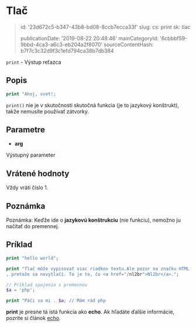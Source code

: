 Tlač
====

> id: '23d672c5-b347-43b8-bd08-8ccb7ecca33f'
> slug:
> 	cs: print
> 	sk: tlac
> 
> publicationDate: '2019-08-22 20:48:46'
> mainCategoryId: '6cbbbf59-9bbd-4ca3-a6c3-eb204a2f8070'
> sourceContentHash: b7f7c3c32d9f3c1efd794ca38b7db384

`print` - Výstup reťazca

Popis
--------------------------

```php
print "Ahoj, svet!;
```

`print()` nie je v skutočnosti skutočná funkcia (je to jazykový konštrukt), takže nemusíte používať zátvorky.

Parametre
--------------------------

- **arg**

Výstupný parameter

Vrátené hodnoty
--------------------------

Vždy vráti číslo 1.

Poznámka
--------------------------

Poznámka: Keďže ide o **jazykovú konštrukciu** (nie funkciu), nemožno ju načítať do premennej.

Príklad
--------------------------

```php
print "hello world";

print "Tlač môže vypisovať viac riadkov textu.Ale pozor na značku HTML
, pretože sa nevytlačí. To je to, čo <a href="/nl2br">Nl2br</a>.";

// Príklad spojenia s premennou
$a = 'php';

print "Páči sa mi . $a; // Mám rád php
```

**print** je presne tá istá funkcia ako **echo**. Ak hľadáte ďalšie informácie, pozrite si článok <a href="/echo">echo</a>.
